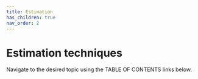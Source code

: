 ```yaml
---
title: Estimation
has_children: true
nav_order: 2
---
```


# Estimation techniques

Navigate to the desired topic using the TABLE OF CONTENTS links below.
